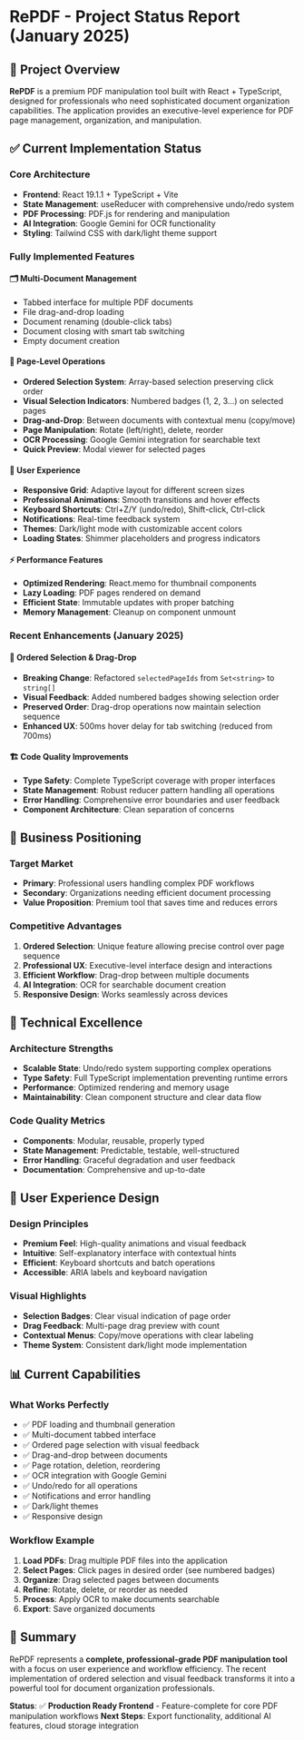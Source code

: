 # RePDF - Project Status Report (January 2025)

## 🎯 Project Overview

**RePDF** is a premium PDF manipulation tool built with React + TypeScript, designed for professionals who need sophisticated document organization capabilities. The application provides an executive-level experience for PDF page management, organization, and manipulation.

## ✅ Current Implementation Status

### **Core Architecture**
- **Frontend**: React 19.1.1 + TypeScript + Vite
- **State Management**: useReducer with comprehensive undo/redo system
- **PDF Processing**: PDF.js for rendering and manipulation
- **AI Integration**: Google Gemini for OCR functionality
- **Styling**: Tailwind CSS with dark/light theme support

### **Fully Implemented Features**

#### 🗂️ **Multi-Document Management**
- Tabbed interface for multiple PDF documents
- File drag-and-drop loading
- Document renaming (double-click tabs)
- Document closing with smart tab switching
- Empty document creation

#### 📄 **Page-Level Operations**
- **Ordered Selection System**: Array-based selection preserving click order
- **Visual Selection Indicators**: Numbered badges (1, 2, 3...) on selected pages  
- **Drag-and-Drop**: Between documents with contextual menu (copy/move)
- **Page Manipulation**: Rotate (left/right), delete, reorder
- **OCR Processing**: Google Gemini integration for searchable text
- **Quick Preview**: Modal viewer for selected pages

#### 🎨 **User Experience**
- **Responsive Grid**: Adaptive layout for different screen sizes
- **Professional Animations**: Smooth transitions and hover effects
- **Keyboard Shortcuts**: Ctrl+Z/Y (undo/redo), Shift-click, Ctrl-click
- **Notifications**: Real-time feedback system
- **Themes**: Dark/light mode with customizable accent colors
- **Loading States**: Shimmer placeholders and progress indicators

#### ⚡ **Performance Features**
- **Optimized Rendering**: React.memo for thumbnail components
- **Lazy Loading**: PDF pages rendered on demand
- **Efficient State**: Immutable updates with proper batching
- **Memory Management**: Cleanup on component unmount

### **Recent Enhancements (January 2025)**

#### 🔄 **Ordered Selection & Drag-Drop**
- **Breaking Change**: Refactored `selectedPageIds` from `Set<string>` to `string[]`
- **Visual Feedback**: Added numbered badges showing selection order
- **Preserved Order**: Drag-drop operations now maintain selection sequence
- **Enhanced UX**: 500ms hover delay for tab switching (reduced from 700ms)

#### 🏗️ **Code Quality Improvements**
- **Type Safety**: Complete TypeScript coverage with proper interfaces
- **State Management**: Robust reducer pattern handling all operations
- **Error Handling**: Comprehensive error boundaries and user feedback
- **Component Architecture**: Clean separation of concerns

## 🎯 Business Positioning

### **Target Market**
- **Primary**: Professional users handling complex PDF workflows
- **Secondary**: Organizations needing efficient document processing
- **Value Proposition**: Premium tool that saves time and reduces errors

### **Competitive Advantages**
1. **Ordered Selection**: Unique feature allowing precise control over page sequence
2. **Professional UX**: Executive-level interface design and interactions
3. **Efficient Workflow**: Drag-drop between multiple documents
4. **AI Integration**: OCR for searchable document creation
5. **Responsive Design**: Works seamlessly across devices

## 🚀 Technical Excellence

### **Architecture Strengths**
- **Scalable State**: Undo/redo system supporting complex operations
- **Type Safety**: Full TypeScript implementation preventing runtime errors
- **Performance**: Optimized rendering and memory usage
- **Maintainability**: Clean component structure and clear data flow

### **Code Quality Metrics**
- **Components**: Modular, reusable, properly typed
- **State Management**: Predictable, testable, well-structured
- **Error Handling**: Graceful degradation and user feedback
- **Documentation**: Comprehensive and up-to-date

## 🎨 User Experience Design

### **Design Principles**
- **Premium Feel**: High-quality animations and visual feedback
- **Intuitive**: Self-explanatory interface with contextual hints
- **Efficient**: Keyboard shortcuts and batch operations
- **Accessible**: ARIA labels and keyboard navigation

### **Visual Highlights**
- **Selection Badges**: Clear visual indication of page order
- **Drag Feedback**: Multi-page drag preview with count
- **Contextual Menus**: Copy/move operations with clear labeling
- **Theme System**: Consistent dark/light mode implementation

## 📊 Current Capabilities

### **What Works Perfectly**
- ✅ PDF loading and thumbnail generation
- ✅ Multi-document tabbed interface  
- ✅ Ordered page selection with visual feedback
- ✅ Drag-and-drop between documents
- ✅ Page rotation, deletion, reordering
- ✅ OCR integration with Google Gemini
- ✅ Undo/redo for all operations
- ✅ Notifications and error handling
- ✅ Dark/light themes
- ✅ Responsive design

### **Workflow Example**
1. **Load PDFs**: Drag multiple PDF files into the application
2. **Select Pages**: Click pages in desired order (see numbered badges)
3. **Organize**: Drag selected pages between documents
4. **Refine**: Rotate, delete, or reorder as needed
5. **Process**: Apply OCR to make documents searchable
6. **Export**: Save organized documents

## 🏁 Summary

RePDF represents a **complete, professional-grade PDF manipulation tool** with a focus on user experience and workflow efficiency. The recent implementation of ordered selection and visual feedback transforms it into a powerful tool for document organization professionals.

**Status**: ✅ **Production Ready Frontend** - Feature-complete for core PDF manipulation workflows
**Next Steps**: Export functionality, additional AI features, cloud storage integration